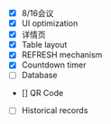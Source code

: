 * [x] 8/16会议
* [x] UI optimization
* [x] 详情页
* [x] Table layout
* [x] REFRESH mechanism
* [x] Countdown timer
* [ ] Database
* [] QR Code
* [ ] Historical records
